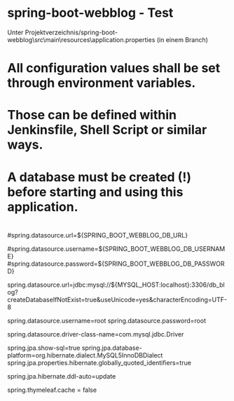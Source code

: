 # spring-boot-webblog - Test

Unter Projektverzeichnis/spring-boot-webblog\src\main\resources\application.properties (in einem Branch)

# 
# All configuration values shall be set through environment variables.
# Those can be defined within Jenkinsfile, Shell Script or similar ways.
#
# A database must be created (!) before starting and using this application.
#

#spring.datasource.url=${SPRING_BOOT_WEBBLOG_DB_URL}

#spring.datasource.username=${SPRING_BOOT_WEBBLOG_DB_USERNAME}
#spring.datasource.password=${SPRING_BOOT_WEBBLOG_DB_PASSWORD}

spring.datasource.url=jdbc:mysql://${MYSQL_HOST:localhost}:3306/db_blog?createDatabaseIfNotExist=true&useUnicode=yes&characterEncoding=UTF-8

spring.datasource.username=root
spring.datasource.password=root

spring.datasource.driver-class-name=com.mysql.jdbc.Driver

spring.jpa.show-sql=true
spring.jpa.database-platform=org.hibernate.dialect.MySQL5InnoDBDialect
spring.jpa.properties.hibernate.globally_quoted_identifiers=true

spring.jpa.hibernate.ddl-auto=update

spring.thymeleaf.cache = false
